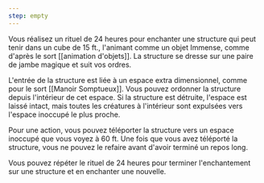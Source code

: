 ```yaml
---
step: empty
---
```

Vous réalisez un rituel de 24 heures pour enchanter une structure qui peut tenir dans un cube de 15 ft., l'animant comme un objet Immense, comme d'après le sort [[animation d'objets]]. La structure se dresse sur une paire de jambe magique et suit vos ordres.

L'entrée de la structure est liée à un espace extra dimensionnel, comme pour le sort [[Manoir Somptueux]]. Vous pouvez ordonner la structure depuis l'intérieur de cet espace. Si la structure est détruite, l'espace est laissé intact, mais toutes les créatures à l'intérieur sont expulsées vers l'espace inoccupé le plus proche.

Pour une action, vous pouvez téléporter la structure vers un espace inoccupé que vous voyez à 60 ft. Une fois que vous avez téléporté la structure, vous ne pouvez le refaire avant d'avoir terminé un repos long.

Vous pouvez répéter le rituel de 24 heures pour terminer l'enchantement sur une structure et en enchanter une nouvelle.
